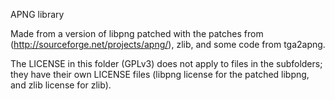 APNG library

Made from a version of libpng patched with the patches from (http://sourceforge.net/projects/apng/), zlib, and some code from tga2apng.

The LICENSE in this folder (GPLv3) does not apply to files in the subfolders; they have their own LICENSE files (libpng license for the patched libpng, and zlib license for zlib).
